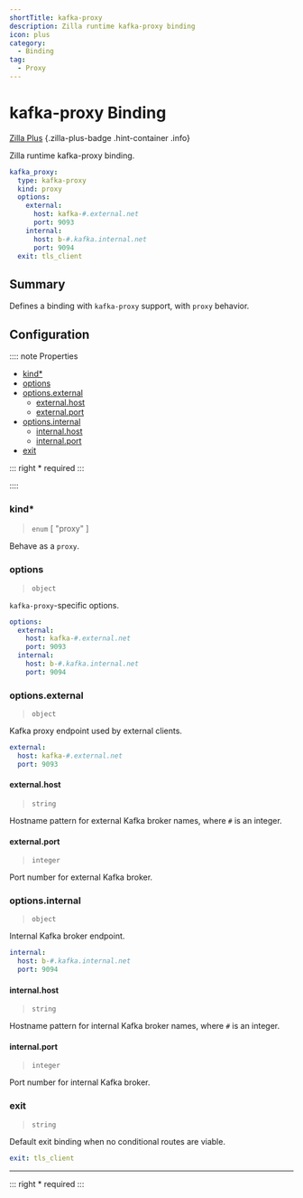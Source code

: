 ```yaml
---
shortTitle: kafka-proxy 
description: Zilla runtime kafka-proxy binding
icon: plus
category:
  - Binding
tag:
  - Proxy
---
```


# kafka-proxy Binding

[Zilla Plus](https://www.aklivity.io/products/zilla-plus)
{.zilla-plus-badge .hint-container .info}

Zilla runtime kafka-proxy binding.

```yaml {2}
kafka_proxy:
  type: kafka-proxy
  kind: proxy
  options:
    external:
      host: kafka-#.external.net
      port: 9093
    internal:
      host: b-#.kafka.internal.net
      port: 9094
  exit: tls_client
```

## Summary

Defines a binding with `kafka-proxy`  support, with `proxy` behavior.

## Configuration

:::: note Properties

- [kind\*](#kind)
- [options](#options)
- [options.external](#options-external)
  - [external.host](#external-host)
  - [external.port](#external-port)
- [options.internal](#options-internal)
  - [internal.host](#internal-host)
  - [internal.port](#internal-port)
- [exit](#exit)

::: right
\* required
:::

::::

### kind\*

> `enum` [ "proxy" ]

Behave as a `proxy`.

### options

> `object`

`kafka-proxy`-specific options.

```yaml
options:
  external:
    host: kafka-#.external.net
    port: 9093
  internal:
    host: b-#.kafka.internal.net
    port: 9094
```

### options.external

> `object`

Kafka proxy endpoint used by external clients.

```yaml
external:
  host: kafka-#.external.net
  port: 9093
```

#### external.host

> `string`

Hostname pattern for external Kafka broker names, where `#` is an integer.

#### external.port

> `integer`

Port number for external Kafka broker.

### options.internal

> `object`

Internal Kafka broker endpoint.

```yaml
internal:
  host: b-#.kafka.internal.net
  port: 9094
```

#### internal.host

> `string`

Hostname pattern for internal Kafka broker names, where `#` is an integer.

#### internal.port

> `integer`

Port number for internal Kafka broker.

### exit

> `string`

Default exit binding when no conditional routes are viable.

```yaml
exit: tls_client
```

---

::: right
\* required
:::
